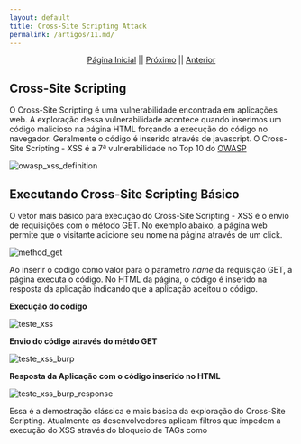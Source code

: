 ```yaml
---
layout: default
title: Cross-Site Scripting Attack
permalink: /artigos/11.md/
---
```

  
  
<p align="center">
 <a href="https://carineconstantino.github.io/cybersecurity/">Página Inicial</a>
 || 
 <a href="https://carineconstantino.github.io/cybersecurity/">Próximo</a>  
 || 
 <a href="https://carineconstantino.github.io/cybersecurity/artigos/10.md">Anterior</a>   
</p>

## Cross-Site Scripting

O Cross-Site Scripting é uma vulnerabilidade encontrada em aplicações web. A exploração dessa vulnerabilidade acontece quando inserimos um código malicioso na página HTML forçando a execução do código no navegador. Geralmente o código é inserido através de javascript. O Cross-Site Scripting - XSS é a 7ª vulnerabilidade no Top 10 do [OWASP](https://owasp.org/www-project-top-ten/)

![owasp_xss_definition](https://carineconstantino.github.io/cybersecurity/artigos/imagens/owasp_xss_definition.png)

## Executando Cross-Site Scripting Básico

O vetor mais básico para execução do Cross-Site Scripting - XSS é o envio de requisições com o método GET. No exemplo abaixo, a página web permite que o visitante adicione seu nome na página através de um click. 

![method_get](https://carineconstantino.github.io/cybersecurity/artigos/imagens/method_get.png)

Ao inserir o codigo **<script>alert('TESTE-XSS')</script>** como valor para o parametro _name_ da requisição GET, a página executa o código. No HTML da página, o código é inserido na resposta da aplicação indicando que a aplicação aceitou o código. 

**Execução do código**  

![teste_xss](https://carineconstantino.github.io/cybersecurity/artigos/imagens/teste_xss.png)

**Envio do código através do métdo GET**  

![teste_xss_burp](https://carineconstantino.github.io/cybersecurity/artigos/imagens/teste_xss_burp.png)

**Resposta da Aplicação com o código inserido no HTML**  

![teste_xss_burp_response](https://carineconstantino.github.io/cybersecurity/artigos/imagens/teste_xss_burp_response.png)

Essa é a demostração clássica e mais básica da exploração do Cross-Site Scripting. Atualmente os desenvolvedores aplicam filtros que impedem a execução do XSS através do bloqueio de TAGs como _<script>_ 

## Executando o Cross-Site Scripting com 'bypass'

A maneira de fazer o 'bypass' dos filtros aplicados para o Cross-Site Scripting é usar as próprias TAGs disponíveis no código HTML da página. No exemplo abaixo, o botão disponível para inserir o nome do visitante utiliza a TAG _<a_ Podemos usar essa TAG para inserir um código malicioso na requisição do método GET. 

![html_xss_bypass](https://carineconstantino.github.io/cybersecurity/artigos/imagens/html_xss_bypass.png)

![html_xss_bypass_result](https://carineconstantino.github.io/cybersecurity/artigos/imagens/html_xss_bypass_result.png)

Ao invés de utilizar o método _onclick_ no qual espera uma ação do visitante da página, use o método _onmousemove_ onde o simples movimento do mouse ao visitar a página já dispara o código malicioso. 

## Executando Cross-Site Scripting com 'bypass' avançado

Para finalizar esse artigo sobre a vulnerabilidade Cross-Site Scripting, os exemplos abaixo utilizam técnicas um poucos mais elaboradas para fazer o 'bypass' dos filtros anti-xss. A função **eval** do Javascript é tema de muita controvérsia entre os desenvolvedores pois ela pode ser utilizada para manipular strings e variáveis que executam através dessa função. Quando um filtro anti-xss é aplicado em uma página web, podemos usar o _eval_ como solução de contorno dos filtros. 

No primeiro exemplo o código ```<script>eval("al"%2b"ert('TESTE-XSS')")</script>``` é utilizado para executar o ataque. 

![bypass_eval_xss](https://carineconstantino.github.io/cybersecurity/artigos/imagens/bypass_eval_xss.png)

No segundo exemplo é utilizada a tabela ASCII para fazer codificar o código malicioso do XSS. A função do Javascript **String.fromCharCode()** retorna strings a partir de valores Unicode. Então podemos codificar _alert('TESTE-XSS')_ usando caracteres Unicode da seguinte forma:

```String.fromCharCode(97,108,101,114,116,40,39,84,69,83,84,69,45,88,83,83,39,41)``` 

Para confirmar antes de inserir o código na aplicação, execute a função na console de desenvolvimento do navegador, conforme a figura abaixo: 

![codificacao_xss](https://carineconstantino.github.io/cybersecurity/artigos/imagens/codificacao_xss.png)

**Execução do XSS codificado**

![codificacao_xss_result](https://carineconstantino.github.io/cybersecurity/artigos/imagens/codificacao_xss_result.png)

**XSS codificado inserido no HTML**

![codificacao_xss_result_html](https://carineconstantino.github.io/cybersecurity/artigos/imagens/codificacao_xss_result_html.png)

Esse artigo mostrou as técnicas utilizadas para explorar a vulnerabilidade de Cross-Site Scripting encontrada em páginas web e como testar se os filtros aplicados pelos desenvolvedores realmente conseguem evitar que a vulnerabilidade seja explorada. 
